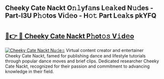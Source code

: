 ## Cheeky Cate Nackt O𝚗𝚕yf𝚊ns L𝚎a𝚔ed N𝚞𝚍es - Part-I3U P𝚑𝚘tos Vi𝚍𝚎o - H𝚘𝚝 Part L𝚎a𝚔s pkYFQ

# <h2><a href="http://kfejsuo.oniu.top/?m=Cheeky+Cate+Nackt">🔗👉 🔴 Cheeky Cate Nackt P𝚑ot𝚘𝚜 V𝚒d𝚎o</a></h2>

[![Cheeky Cate Nackt Nu𝚍e𝚜](https://i.imgur.com/0qMVB7G.gif)](http://kfejsuo.oniu.top/?m=Cheeky+Cate+Nackt)
Virtual content creator and entertainer Cheeky Cate Nackt, famed for publishing dance and lifestyle tutorials through popular dance moves and brief clips. Dedicated researcher Cheeky Cate Nackt, recognized for their passion and commitment to advancing knowledge in their field.  
